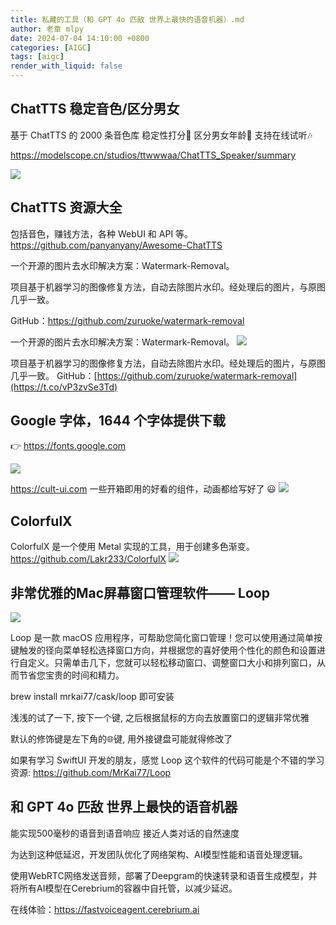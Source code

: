 ```yaml
---
title: 私藏的工具（和 GPT 4o 匹敌 世界上最快的语音机器）.md
author: 老章 mlpy
date: 2024-07-04 14:10:00 +0800
categories: [AIGC]
tags: [aigc]
render_with_liquid: false
---
```




## ChatTTS 稳定音色/区分男女

基于 ChatTTS 的 2000 条音色库 稳定性打分🥇 区分男女年龄👧 支持在线试听🎶

https://modelscope.cn/studios/ttwwwaa/ChatTTS_Speaker/summary

![](https://r2blog.zhanglearning.com/2024/06/ea4cb3cdd84b04cb3de5d39661fd13e7.png)

## ChatTTS 资源大全
包括音色，赚钱方法，各种 WebUI 和 API 等。
https://github.com/panyanyany/Awesome-ChatTTS

一个开源的图片去水印解决方案：Watermark-Removal。

项目基于机器学习的图像修复方法，自动去除图片水印。经处理后的图片，与原图几乎一致。

GitHub：https://github.com/zuruoke/watermark-removal

一个开源的图片去水印解决方案：Watermark-Removal。 
![](https://r2blog.zhanglearning.com/2024/06/89909ec38d162eeb66b7df10059c267c.png)

项目基于机器学习的图像修复方法，自动去除图片水印。经处理后的图片，与原图几乎一致。 GitHub：[https://github.com/zuruoke/watermark-removal](https://t.co/vP3zvSe3Td)
## Google 字体，1644 个字体提供下载

👉 https://fonts.google.com

![](https://r2blog.zhanglearning.com/2024/06/eba12ff79f6994b548d770246d1b59fb.png)

https://cult-ui.com
一些开箱即用的好看的组件，动画都给写好了 😃
![](https://r2blog.zhanglearning.com/2024/06/3b9df38553ea1363a58a88e9d061e5d7.png)
## ColorfulX
ColorfulX 是一个使用 Metal 实现的工具，用于创建多色渐变。
https://github.com/Lakr233/ColorfulX
![](https://r2.zhanglearning.com/blog/2024/06/22870283283015a46151b8cb243e4d65.png)

## 非常优雅的Mac屏幕窗口管理软件—— Loop
![](https://r2blog.zhanglearning.com/2024/06/7546807fb8e7ed65f93b5fcfd7c2e019.png)

Loop 是一款 macOS 应用程序，可帮助您简化窗口管理！您可以使用通过简单按键触发的径向菜单轻松选择窗口方向，并根据您的喜好使用个性化的颜色和设置进行自定义。只需单击几下，您就可以轻松移动窗口、调整窗口大小和排列窗口，从而节省您宝贵的时间和精力。

brew install mrkai77/cask/loop 即可安装

浅浅的试了一下, 按下一个键, 之后根据鼠标的方向去放置窗口的逻辑非常优雅

默认的修饰键是左下角的🌐键, 用外接键盘可能就得修改了

如果有学习 SwiftUI 开发的朋友，感觉 Loop 这个软件的代码可能是个不错的学习资源: https://github.com/MrKai77/Loop


## 和 GPT 4o 匹敌 世界上最快的语音机器 

能实现500毫秒的语音到语音响应 接近人类对话的自然速度

为达到这种低延迟，开发团队优化了网络架构、AI模型性能和语音处理逻辑。

使用WebRTC网络发送音频，部署了Deepgram的快速转录和语音生成模型，并将所有AI模型在Cerebrium的容器中自托管，以减少延迟。

在线体验：https://fastvoiceagent.cerebrium.ai